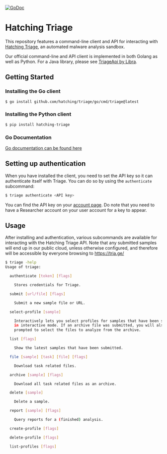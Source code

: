 [![GoDoc](https://pkg.go.dev/badge/github.com/hatching/triage)](https://pkg.go.dev/github.com/hatching/triage@v1.0.0/go#pkg-index)

Hatching Triage
===============

This repository features a command-line client and API for interacting with
[Hatching Triage](https://tria.ge/), an automated malware analysis sandbox.

Our official command-line and API client is implemented in both Golang as
well as Python. For a Java library, please see
[TriageApi by Libra](https://github.com/ThisIsLibra/TriageApi).

## Getting Started

### Installing the Go client

```bash
$ go install github.com/hatching/triage/go/cmd/triage@latest
```

### Installing the Python client

```bash
$ pip install hatching-triage
```

### Go Documentation

[Go documentation can be found here](https://pkg.go.dev/github.com/hatching/triage@v1.0.0/go#pkg-index)

## Setting up authentication

When you have installed the client, you need to set the API key so it can
authenticate itself with Triage. You can do so by using the `authenticate`
subcommand:

```bash
$ triage authenticate <API key>
```

You can find the API key on your [account page](https://tria.ge/account). Do
note that you need to have a Researcher account on your user account for a key
to appear.

## Usage

After installing and authentication, various subcommands are available for
interacting with the Hatching Triage API. Note that any submitted samples will
end up in our public cloud, unless otherwise configured, and therefore will
be accessible by everyone browsing to https://tria.ge/

```bash
$ triage -help
Usage of triage:

  authenticate [token] [flags]

    Stores credentials for Triage.

  submit [url/file] [flags]

    Submit a new sample file or URL.

  select-profile [sample]

    Interactively lets you select profiles for samples that have been submitted
    in interactive mode. If an archive file was submitted, you will also be
    prompted to select the files to analyze from the archive.

  list [flags]

    Show the latest samples that have been submitted.

  file [sample] [task] [file] [flags]

    Download task related files.

  archive [sample] [flags]

    Download all task related files as an archive.

  delete [sample]

    Delete a sample.

  report [sample] [flags]

    Query reports for a (finished) analysis.

  create-profile [flags]

  delete-profile [flags]

  list-profiles [flags]
```
